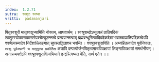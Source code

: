 ```yaml
---
index:  1.2.71
sutra:  श्वशुरः श्वश्र्वा
vritti:  padamanjari
---
```


पितृश्वशुरौ मातृश्वक्षूभ्यामिति नोक्तम्, लाघवार्थम् । श्वश्रूशब्दोऽव्युत्पन्नं प्रातिपदिकं श्वशुरस्योकाराकारलोपश्चेत्यूङन्तत्वे प्रत्ययान्तत्वाद् ब्रह्मबन्धूरित्यादिवदेकदेशाभावाच्चाप्रातिपदिकत्वेऽपि श्वश्रेत्यस्मादेव निर्देशाल्लिङ्गात् सुपस्तद्धिताश्च भवन्ति । श्वश्रूश्वशुराविति । अभ्यर्हितत्वादेव पूर्वनिपातः, `श्वश्रूः पूर्वजपत्नी च मातृतुल्या प्रकीर्तिता` अत्रापि दम्पत्योर्जनयितृत्वमात्रविवक्षायां लिङ्गाविवक्षायां समर्थनीयम् । अनारम्भपक्षेऽपि श्वश्रूश्वशुरावित्यभिधाने द्वन्द्वस्त्विष्यत वेति, नार्थ एतेन ।।
